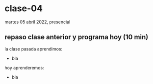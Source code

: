 # clase-04

martes 05 abril 2022, presencial

## repaso clase anterior y programa hoy (10 min)

la clase pasada aprendimos:

* bla

hoy aprenderemos:

* bla
